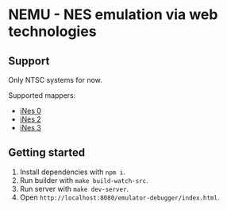 # NEMU - NES emulation via web technologies

## Support
Only NTSC systems for now.

Supported mappers:
* [iNes 0](http://bootgod.dyndns.org:7777/search.php?ines=00)
* [iNes 2](http://bootgod.dyndns.org:7777/search.php?ines=02)
* [iNes 3](http://bootgod.dyndns.org:7777/search.php?ines=03)

## Getting started

1. Install dependencies with `npm i`.
2. Run builder with `make build-watch-src`.
3. Run server with `make dev-server`.
4. Open `http://localhost:8080/emulator-debugger/index.html`.
